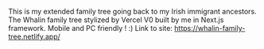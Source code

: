 This is my extended family tree going back to my Irish immigrant ancestors.
The Whalin family tree stylized by Vercel V0 built by me in Next.js framework. 
Mobile and PC friendly ! :)
Link to site: https://whalin-family-tree.netlify.app/

